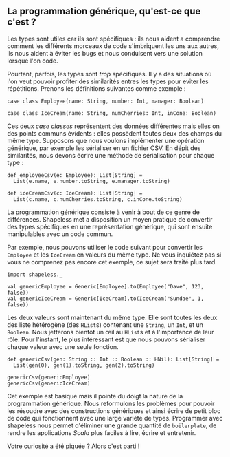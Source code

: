 ## La programmation générique, qu'est-ce que c'est ?

Les types sont utiles car ils sont spécifiques :
ils nous aident a comprendre comment les différents morceaux de code
s'imbriquent les uns aux autres, ils nous aident à éviter les bugs
et nous conduisent vers une solution lorsque l'on code.

Pourtant, parfois, les types sont *trop* spécifiques.
Il y a des situations où l'on veut pouvoir profiter des similarités
entres les types pour eviter les répétitions.
Prenons les définitions suivantes comme exemple :

```tut:book:silent
case class Employee(name: String, number: Int, manager: Boolean)

case class IceCream(name: String, numCherries: Int, inCone: Boolean)
```

Ces deux *case classes* représentent des données différentes
mais elles on des points communs évidents :
elles possèdent toutes deux des champs du même type.
Supposons que nous voulons implémenter une opération générique,
par exemple les sérialiser en un fichier CSV.
En dépit des similarités, nous devons écrire
une méthode de sérialisation pour chaque type :

```tut:book:silent
def employeeCsv(e: Employee): List[String] =
  List(e.name, e.number.toString, e.manager.toString)

def iceCreamCsv(c: IceCream): List[String] =
  List(c.name, c.numCherries.toString, c.inCone.toString)
```

La programmation générique consiste à venir à bout de ce genre de différences.
Shapeless met a disposition un moyen pratique de convertir des types
spécifiques en une représentation générique, qui sont ensuite
manipulables avec un code commun.

Par exemple, nous pouvons utiliser le code suivant
pour convertir les `Employee` et les `IceCream`
en valeurs du même type.
Ne vous inquiétez pas si vous ne comprenez pas encore cet exemple,
ce sujet sera traité plus tard.

```tut:book:silent
import shapeless._
```

```tut:book
val genericEmployee = Generic[Employee].to(Employee("Dave", 123, false))
val genericIceCream = Generic[IceCream].to(IceCream("Sundae", 1, false))
```

Les deux valeurs sont maintenant du même type.
Elle sont toutes les deux des liste hétérogène (des `HList`s)
contenant une `String`, un `Int`, et un `Boolean`.
Nous jetterons bientôt un œil au `HList`s et à l'importance de leur rôle.
Pour l'instant, le plus intéressant est que nous pouvons
sérialiser chaque valeur avec une seule fonction.

```tut:book:silent
def genericCsv(gen: String :: Int :: Boolean :: HNil): List[String] =
  List(gen(0), gen(1).toString, gen(2).toString)
```

```tut:book
genericCsv(genericEmployee)
genericCsv(genericIceCream)
```
Cet exemple est basique mais il pointe du doigt
la nature de la programmation générique.
Nous reformulons les problèmes pour pouvoir les résoudre
avec des constructions génériques et ainsi écrire de petit bloc de code
qui fonctionnent avec une large variété de types.
Programmer avec shapeless nous permet d'éliminer une grande quantité de
`boilerplate`, de rendre les applications *Scala* plus faciles à lire, écrire
et entretenir.

Votre curiosité a été piquée ? Alors c'est parti !
